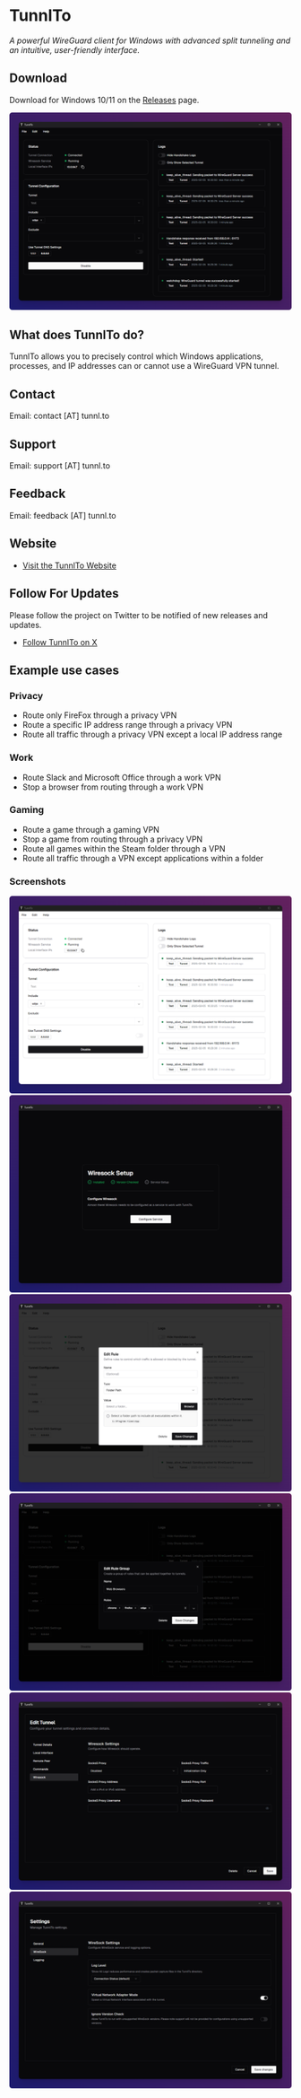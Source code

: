 # TunnlTo
_A powerful WireGuard client for Windows with advanced split tunneling and an intuitive, user-friendly interface._

## Download
Download for Windows 10/11 on the [Releases](https://github.com/TunnlTo/desktop-app/releases) page.

![Screenshot description](./screenshots/main-dark-mode-1.png)

## What does TunnlTo do?
TunnlTo allows you to precisely control which Windows applications, processes, and IP addresses can or cannot use a WireGuard VPN tunnel.

## Contact
Email: contact [AT] tunnl.to

## Support
Email: support [AT] tunnl.to

## Feedback
Email: feedback [AT] tunnl.to

## Website
- [Visit the TunnlTo Website](https://tunnl.to)

## Follow For Updates
Please follow the project on Twitter to be notified of new releases and updates.
- [Follow TunnlTo on X](https://x.com/TunnlTo)

## Example use cases

### Privacy
- Route only FireFox through a privacy VPN
- Route a specific IP address range through a privacy VPN
- Route all traffic through a privacy VPN except a local IP address range

### Work
- Route Slack and Microsoft Office through a work VPN
- Stop a browser from routing through a work VPN

### Gaming
- Route a game through a gaming VPN
- Stop a game from routing through a privacy VPN
- Route all games within the Steam folder through a VPN
- Route all traffic through a VPN except applications within a folder

### Screenshots
![Screenshot description](./screenshots/main-light-mode-1.png)
![Screenshot description](./screenshots/setup-1.png)
![Screenshot description](./screenshots/rule-edit-1.png)
![Screenshot description](./screenshots/rule-group-edit-1.png)
![Screenshot description](./screenshots/wiresock-config-1.png)
![Screenshot description](./screenshots/wiresock-settings-1.png)
